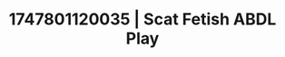 ---
categories:
- Sensual selfie
- Shibari art
- Naughty librarian
- Breath play
- MILF fantasy
image: /assets/images/1747801120035.jpg
layout: post
seo:
  description: Featured content with exclusive Scat Fetish, ABDL Play. HD images available.
  keywords: Scat Fetish, ABDL Play
  og_image: /assets/images/1747801120035.jpg
  schema_type: VisualArtwork
tags:
- ABDL Play
- Scat Fetish
- '#1747801120035'
title: 1747801120035 | Scat Fetish ABDL Play
---
